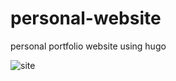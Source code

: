 # personal-website
personal portfolio website using hugo

![site](https://cdn.discordapp.com/attachments/615036295932280834/1070175383686746233/24323432234.PNG)
